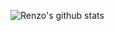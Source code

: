![Renzo's github stats](https://github-readme-stats.vercel.app/api?username=renwid&show_icons=true&theme=radical)
